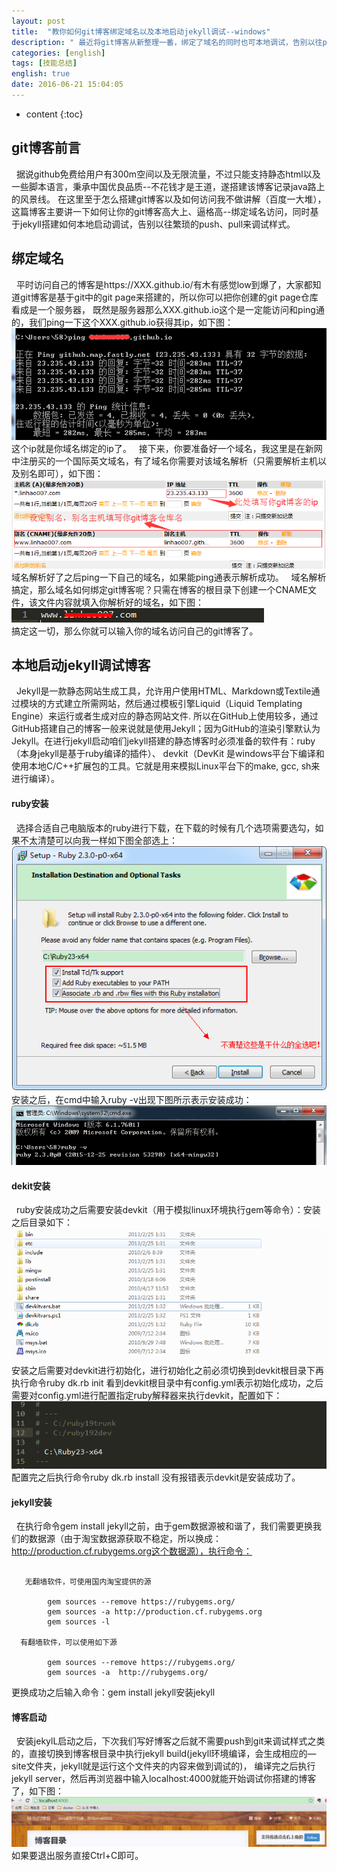 ```yaml
---
layout: post
title:  "教你如何git博客绑定域名以及本地启动jekyll调试--windows"
description: " 最近将git博客从新整理一番，绑定了域名的同时也可本地调试，告别以往push、pull来调试样式"
categories: [english]
tags: [技能总结]
english: true
date: 2016-06-21 15:04:05
---
```


* content
{:toc}

## git博客前言
  &nbsp;&nbsp;据说github免费给用户有300m空间以及无限流量，不过只能支持静态html以及一些脚本语言，秉承中国优良品质--不花钱才是王道，遂搭建该博客记录java路上的风景线。
在这里至于怎么搭建git博客以及如何访问我不做讲解（百度一大堆），这篇博客主要讲一下如何让你的git博客高大上、逼格高--绑定域名访问，同时基于jekyll搭建如何本地启动调试，告别以往繁琐的push、pull来调试样式。

## 绑定域名
  &nbsp;&nbsp;平时访问自己的博客是https://XXX.github.io/有木有感觉low到爆了，大家都知道git博客是基于git中的git page来搭建的，所以你可以把你创建的git page仓库看成是一个服务器，
既然是服务器那么XXX.github.io这个是一定能访问和ping通的，我们ping一下这个XXX.github.io获得其ip，如下图：![获取git博客ip](/img/jineng-gitblog1.png)<br/>
这个ip就是你域名绑定的ip了。
  &nbsp;&nbsp;接下来，你要准备好一个域名，我这里是在新网中注册买的一个国际英文域名，有了域名你需要对该域名解析（只需要解析主机以及别名即可），如下图：![域名解析](/img/jineng-gitblog2.png)<br/>
域名解析好了之后ping一下自己的域名，如果能ping通表示解析成功。
  &nbsp;&nbsp;域名解析搞定，那么域名如何绑定git博客呢？只需在博客的根目录下创建一个CNAME文件，该文件内容就填入你解析好的域名，如下图：![git域名绑定](/img/jineng-gitblog4.png)<br/>
搞定这一切，那么你就可以输入你的域名访问自己的git博客了。

## 本地启动jekyll调试博客
  &nbsp;&nbsp;Jekyll是一款静态网站生成工具，允许用户使用HTML、Markdown或Textile通过模块的方式建立所需网站，然后通过模板引擎Liquid（Liquid Templating Engine）来运行或者生成对应的静态网站文件. 
所以在GitHub上使用较多，通过GitHub搭建自己的博客一般来说就是使用Jekyll；因为GitHub的渲染引擎默认为Jekyll。在进行jekyll启动咱们jekyll搭建的静态博客时必须准备的软件有：ruby（本身jekyll是基于ruby编译的插件）、
devkit（DevKit 是windows平台下编译和使用本地C/C++扩展包的工具。它就是用来模拟Linux平台下的make, gcc, sh来进行编译）。

#### ruby安装
  &nbsp;&nbsp;选择合适自己电脑版本的ruby进行下载，在下载的时候有几个选项需要选勾，如果不太清楚可以向我一样如下图全部选上：![ruby安装](/img/jineng-gitblog5.png)<br/>
安装之后，在cmd中输入ruby -v出现下图所示表示安装成功：![ruby安装](/img/jineng-gitblog6.png)<br/>

#### dekit安装
  &nbsp;&nbsp;ruby安装成功之后需要安装devkit（用于模拟linux环境执行gem等命令）：安装之后目录如下：![devkit安装](/img/jineng-gitblog7.png)<br/>
安装之后需要对devkit进行初始化，进行初始化之前必须切换到devkit根目录下再执行命令ruby dk.rb init  看到devkit根目录中有config.yml表示初始化成功，之后需要对config.yml进行配置指定ruby解释器来执行devkit，配置如下：
![devkit解释器指定](/img/jineng-gitblog8.png)<br/>
配置完之后执行命令ruby dk.rb install 没有报错表示devkit是安装成功了。

#### jekyll安装
  &nbsp;&nbsp;在执行命令gem install jekyll之前，由于gem数据源被和谐了，我们需要更换我们的数据源（由于淘宝数据源获取不稳定，所以换成：http://production.cf.rubygems.org这个数据源），执行命令：

```

   无翻墙软件，可使用国内淘宝提供的源

		gem sources --remove https://rubygems.org/
		gem sources -a http://production.cf.rubygems.org
		gem sources -l
	
  有翻墙软件，可以使用如下源

		gem sources --remove https://rubygems.org/
		gem sources -a  http://rubygems.org/

```

更换成功之后输入命令：gem install jekyll安装jekyll

#### 博客启动
  &nbsp;&nbsp;安装jekylL启动之后，下次我们写好博客之后就不需要push到git来调试样式之类的，直接切换到博客根目录中执行jekyll build(jekyll环境编译，会生成相应的—site文件夹，jekyll就是运行这个文件夹的内容来做到调试的)，
编译完之后执行jekyll server，然后再浏览器中输入localhost:4000就能开始调试你搭建的博客了，如下图：![gitblog-show](/img/jineng-gitblog9.png)<br/>
如果要退出服务直接Ctrl+C即可。